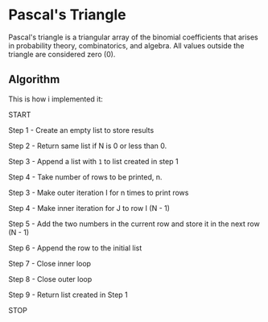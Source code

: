 # Pascal's Triangle

Pascal's triangle is a triangular array of the binomial coefficients that arises in probability theory, combinatorics, and algebra.
All values outside the triangle are considered zero (0).

## Algorithm

This is how i implemented it:

START

  Step  1 - Create an empty list to store results
  
  Step  2 - Return same list if N is 0 or less than 0.
  
  Step  3 - Append a list with `1` to list created in step 1
  
  Step  4 - Take number of rows to be printed, n.
  
  Step  3 - Make outer iteration I for n times to print rows
  
  Step  4 - Make inner iteration for J to row I (N - 1)
  
  Step  5 - Add the two numbers in the current row and store it in the next row (N - 1)
  
  Step  6 - Append the row to the initial list
  
  Step  7 - Close inner loop
  
  Step  8 - Close outer loop
  
  Step  9 - Return list created in Step 1
  
STOP
